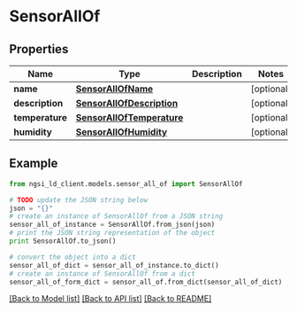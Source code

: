 # SensorAllOf


## Properties
Name | Type | Description | Notes
------------ | ------------- | ------------- | -------------
**name** | [**SensorAllOfName**](SensorAllOfName.md) |  | [optional] 
**description** | [**SensorAllOfDescription**](SensorAllOfDescription.md) |  | [optional] 
**temperature** | [**SensorAllOfTemperature**](SensorAllOfTemperature.md) |  | [optional] 
**humidity** | [**SensorAllOfHumidity**](SensorAllOfHumidity.md) |  | [optional] 

## Example

```python
from ngsi_ld_client.models.sensor_all_of import SensorAllOf

# TODO update the JSON string below
json = "{}"
# create an instance of SensorAllOf from a JSON string
sensor_all_of_instance = SensorAllOf.from_json(json)
# print the JSON string representation of the object
print SensorAllOf.to_json()

# convert the object into a dict
sensor_all_of_dict = sensor_all_of_instance.to_dict()
# create an instance of SensorAllOf from a dict
sensor_all_of_form_dict = sensor_all_of.from_dict(sensor_all_of_dict)
```
[[Back to Model list]](../README.md#documentation-for-models) [[Back to API list]](../README.md#documentation-for-api-endpoints) [[Back to README]](../README.md)


